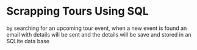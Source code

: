 # Scrapping Tours Using SQL
by searching for an upcoming tour event, when a new event is found an email with details will be sent and the details will be save and stored in an SQLite data base
